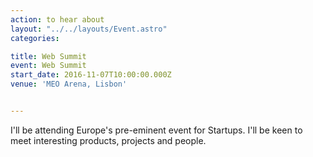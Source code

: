 ```yaml
---
action: to hear about
layout: "../../layouts/Event.astro"
categories:

title: Web Summit
event: Web Summit
start_date: 2016-11-07T10:00:00.000Z
venue: 'MEO Arena, Lisbon'


---
```


I'll be attending Europe's pre-eminent event for Startups. I'll be keen to meet interesting products, projects and people.
